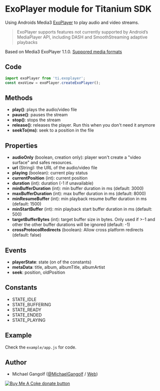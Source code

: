 # ExoPlayer module for Titanium SDK

Using Androids Media3 [ExoPlayer](https://developer.android.com/guide/topics/media/exoplayer) to play audio and video streams.
> ExoPlayer supports features not currently supported by Android’s MediaPlayer API, including DASH and SmoothStreaming adaptive playbacks

Based on Media3 ExoPlayer 1.1.0. [Suppored media formats](https://developer.android.com/guide/topics/media/media-formats)

## Code

```js
import exoPlayer from 'ti.exoplayer';
const exoView = exoPlayer.createExoPlayer();
```

## Methods
* <b>play()</b>: plays the audio/video file
* <b>pause()</b>: pauses the stream
* <b>stop()</b>: stops the stream
* <b>release()</b>: releases the player. Run this when you don't need it anymore
* <b>seekTo(ms)</b>: seek to a position in the file

## Properties
* <b>audioOnly</b> (boolean, creation only): player won't create a "video surface" and safes resources.
* <b>url</b> (String): the URL of the audio/video file
* <b>playing</b> (boolean): current play status
* <b>currentPosition</b> (int): current position
* <b>duration</b> (int): duration (-1 if unavailable)
* <b>minBufferDuration</b> (int): min buffer duration in ms (default: 3000)
* <b>maxBufferDuration</b> (int): max buffer duration in ms (default: 8000)
* <b>minResumeBuffer</b> (int): min playback resume buffer duration in ms (default: 1500)
* <b>minStartBuffer</b> (int): min playback start buffer duration in ms  (default: 500)
* <b>targetBufferBytes</b> (int):  target buffer size in bytes. Only used if >-1 and other the other buffer durations will be ignored (default: -1)
* <b>crossProtocolRedirects</b> (boolean):  Allow cross platform redirects (default: false)

## Events
* <b>playerState</b>: state (on of the constants)
* <b>metaData</b>: title, album, albumTitle, albumArtist
* <b>seek</b>: position, oldPosition

## Constants

* STATE_IDLE
* STATE_BUFFERING
* STATE_READY
* STATE_ENDED
* STATE_PLAYING


## Example

Check the `example/app.js` for code.


## Author

- Michael Gangolf ([@MichaelGangolf](https://twitter.com/MichaelGangolf) / [Web](http://migaweb.de))

<span class="badge-buymeacoffee"><a href="https://www.buymeacoffee.com/miga" title="donate"><img src="https://img.shields.io/badge/buy%20me%20a%20coke-donate-orange.svg" alt="Buy Me A Coke donate button" /></a></span>
